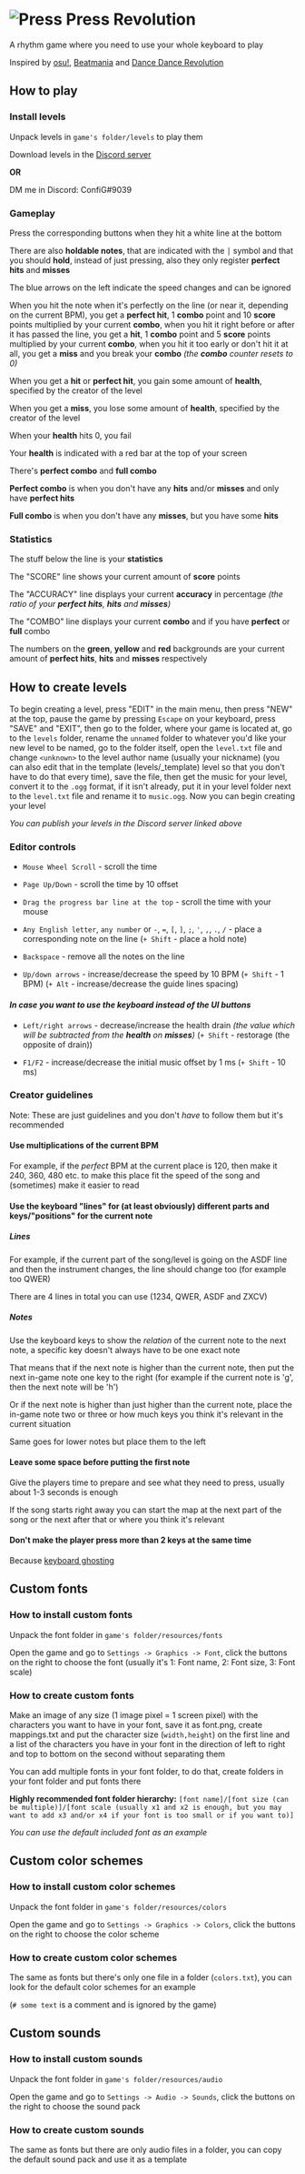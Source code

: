 # ![Press Press Revolution](banner.png)
A rhythm game where you need to use your whole keyboard to play

Inspired by [osu!](https://osu.ppy.sh), [Beatmania](https://en.wikipedia.org/wiki/Beatmania) and [Dance Dance Revolution](https://en.wikipedia.org/wiki/Dance_Dance_Revolution)


## How to play
### Install levels
Unpack levels in `game's folder/levels` to play them

Download levels in the [Discord server](https://discord.gg/AuYUVs5)

**OR**

DM me in Discord: ConfiG#9039

### Gameplay
Press the corresponding buttons when they hit a white line at the bottom

There are also **holdable notes**, that are indicated with the `│` symbol and that you should **hold**, instead of just pressing,
also they only register **perfect hits** and **misses**

The blue arrows on the left indicate the speed changes and can be ignored

When you hit the note when it's perfectly on the line (or near it, depending on the current BPM), you get a **perfect hit**, 1 **combo** point and 10 **score** points multiplied by your current **combo**,
 when you hit it right before or after it has passed the line, you get a **hit**, 1 **combo** point and 5 **score** points multiplied by your current **combo**,
 when you hit it too early or don't hit it at all, you get a **miss** and you break your **combo** *(the **combo** counter resets to 0)*
 
When you get a **hit** or **perfect hit**, you gain some amount of **health**, specified by the creator of the level

When you get a **miss**, you lose some amount of **health**, specified by the creator of the level

When your **health** hits 0, you fail

Your **health** is indicated with a red bar at the top of your screen

There's **perfect combo** and **full combo**

**Perfect combo** is when you don't have any **hits** and/or **misses** and only have **perfect hits**

**Full combo** is when you don't have any **misses**, but you have some **hits**

### Statistics
The stuff below the line is your **statistics**

The "SCORE" line shows your current amount of **score** points

The "ACCURACY" line displays your current **accuracy** in percentage *(the ratio of your **perfect hits**, **hits** and **misses**)*

The "COMBO" line displays your current **combo** and if you have **perfect** or **full** combo

The numbers on the **green**, **yellow** and **red** backgrounds are your current amount of **perfect hits**, **hits** and **misses** respectively

## How to create levels
To begin creating a level, press "EDIT" in the main menu, then press "NEW" at the top,
pause the game by pressing `Escape` on your keyboard, press "SAVE" and "EXIT",
then go to the folder, where your game is located at, go to the `levels` folder,
rename the `unnamed` folder to whatever you'd like your new level to be named,
go to the folder itself, open the `level.txt` file and change `<unknown>` to the level author name (usually your nickname) 
(you can also edit that in the template (levels/\_template) level so that you don't have to do that every time), save the file,
then get the music for your level, convert it to the `.ogg` format, if it isn't already,
put it in your level folder next to the `level.txt` file and rename it to `music.ogg`.
Now you can begin creating your level

*You can publish your levels in the Discord server linked above*

### Editor controls
- `Mouse Wheel Scroll` - scroll the time

- `Page Up/Down` - scroll the time by 10 offset

- `Drag the progress bar line at the top` - scroll the time with your mouse

- `Any English letter`, `any number` or `-`, `=`, `[`, `]`, `;`, `'`, `,`, `.`, `/` - place a corresponding note on the line (`+ Shift` - place a hold note)

- `Backspace` - remove all the notes on the line

- `Up/down arrows` - increase/decrease the speed by 10 BPM (`+ Shift` - 1 BPM) (`+ Alt` - increase/decrease the guide lines spacing)

#### *In case you want to use the keyboard instead of the UI buttons*
- `Left/right arrows` - decrease/increase the health drain *(the value which will be subtracted from the **health** on **misses**)* (`+ Shift` - restorage (the opposite of drain))

- `F1/F2` - increase/decrease the initial music offset by 1 ms (`+ Shift` - 10 ms)

### Creator guidelines
Note: These are just guidelines and you don't _have_ to follow them but it's recommended

#### Use multiplications of the current BPM
For example, if the *perfect* BPM at the current place is 120, then make it 240, 360, 480 etc.
to make this place fit the speed of the song and (sometimes) make it easier to read

#### Use the keyboard "lines" for (at least obviously) different parts and keys/"positions" for the current note
##### Lines

For example, if the current part of the song/level is going on the ASDF line and then the instrument changes, 
the line should change too (for example too QWER)

There are 4 lines in total you can use (1234, QWER, ASDF and ZXCV)

##### Notes

Use the keyboard keys to show the *relation* of the current note to the next note, 
a specific key doesn't always have to be one exact note

That means that if the next note is higher than the current note, then put the next in-game note one key to the right 
(for example if the current note is 'g', then the next note will be 'h')

Or if the next note is higher than just higher than the current note, place the in-game note two or three or how much 
keys you think it's relevant in the current situation

Same goes for lower notes but place them to the left

#### Leave some space before putting the first note
Give the players time to prepare and see what they need to press, usually about 1-3 seconds is enough

If the song starts right away you can start the map at the next part of the song or the next after that or 
where you think it's relevant

#### Don't make the player press more than 2 keys at the same time
Because [keyboard ghosting](https://www.google.com/search?q=keyboard+ghosting)

## Custom fonts
### How to install custom fonts
Unpack the font folder in `game's folder/resources/fonts`

Open the game and go to `Settings -> Graphics -> Font`, click the buttons on the right to choose the font (usually it's 1: Font name, 2: Font size, 3: Font scale)

### How to create custom fonts
Make an image of any size (1 image pixel = 1 screen pixel) with the characters you want to have in your font, save it as font.png, create mappings.txt and put the character size (`width,height`) on the first line and a list of the characters you have in your font in the direction of left to right and top to bottom on the second without separating them

You can add multiple fonts in your font folder, to do that, create folders in your font folder and put fonts there

**Highly recommended font folder hierarchy:** `[font name]/[font size (can be multiple)]/[font scale (usually x1 and x2 is enough, but you may want to add x3 and/or x4 if your font is too small or if you want to)]`

*You can use the default included font as an example*

## Custom color schemes
### How to install custom color schemes
Unpack the font folder in `game's folder/resources/colors`

Open the game and go to `Settings -> Graphics -> Colors`, click the buttons on the right to choose the color scheme

### How to create custom color schemes
The same as fonts but there's only one file in a folder (`colors.txt`), you can look for the default color schemes for an example

(`# some text` is a comment and is ignored by the game)

## Custom sounds
### How to install custom sounds
Unpack the font folder in `game's folder/resources/audio`

Open the game and go to `Settings -> Audio -> Sounds`, click the buttons on the right to choose the sound pack

### How to create custom sounds
The same as fonts but there are only audio files in a folder, you can copy the default sound pack and use it as a template
